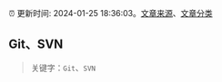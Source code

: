 :alarm_clock: 更新时间: 2024-01-25 18:36:03。[文章来源](/README.md)、[文章分类](/TAGS.md)

## Git、SVN


> 关键字：`Git`、`SVN`



